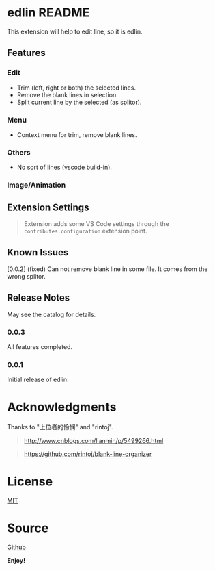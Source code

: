 # edlin README
This extension will help to edit line, so it is edlin.

## Features
### Edit
- Trim (left, right or both) the selected lines.
- Remove the blank lines in selection.
- Split current line by the selected (as splitor).

### Menu
- Context menu for trim, remove blank lines.

### Others
- No sort of lines (vscode build-in).

### Image/Animation

[//]: # (!\[feature X\]\(images/feature-x.png\))


## Extension Settings 

> Extension adds some VS Code settings through the `contributes.configuration` extension point.

[//]: # (This extension contributes the following settings:)

[//]: # (* `myExtension.enable`: enable/disable this extension)


## Known Issues

[//]: # (Calling out known issues can help limit users opening duplicate issues against your extension.)

[0.0.2] (fixed) Can not remove blank line in some file. It comes from the wrong splitor.

## Release Notes

[//]: # (Users appreciate release notes as you update your extension.)

May see the catalog for details.

### 0.0.3

All features completed.

### 0.0.1

Initial release of edlin.

# Acknowledgments
Thanks to "上位者的怜悯" and "rintoj".
> http://www.cnblogs.com/lianmin/p/5499266.html

> https://github.com/rintoj/blank-line-organizer


# License

[MIT](https://mit-license.org/)

# Source
[Github](https://github.com/FengYouzheng/vscode-edlin)

**Enjoy!**
